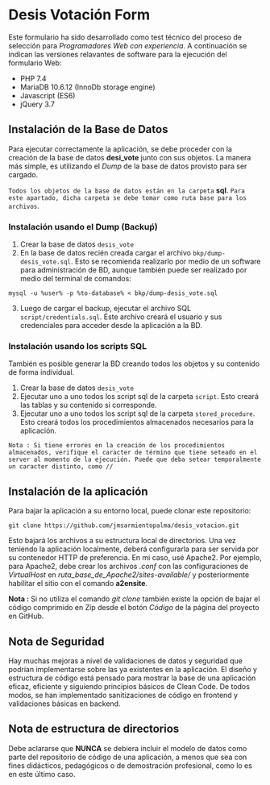 # Desis Votación Form

Este formulario ha sido desarrollado como test técnico del proceso de selección para *Programadores Web con experiencia*.
A continuación se indican las versiones relavantes de software para la ejecución del formulario Web:

- PHP 7.4
- MariaDB 10.6.12 (InnoDb storage engine)
- Javascript (ES6)
- jQuery 3.7

## Instalación de la Base de Datos

Para ejecutar correctamente la aplicación, se debe proceder con la creación de la base de datos **desi_vote** junto con sus objetos.
La manera más simple, es utilizando el *Dump* de la base de datos provisto para ser cargado.

`Todos los objetos de la base de datos están en la carpeta` **sql**. `Para este apartado, dicha carpeta se debe tomar como ruta base para los archivos`.


### Instalación usando el Dump (Backuṕ)

1. Crear la base de datos `desis_vote`
2. En la base de datos recién creada cargar el archivo `bkp/dump-desis_vote.sql`. Esto se recomienda realizarlo por medio de un software para administración de BD, aunque también puede ser realizado por medio del terminal de comandos:

```
mysql -u %user% -p %to-database% < bkp/dump-desis_vote.sql
```

3. Luego de cargar el backup, ejecutar el archivo SQL `script/credentials.sql`. Este archivo creará el usuario y sus credenciales para acceder desde la aplicación a la BD.

### Instalación usando los scripts SQL

También es posible generar la BD creando todos los objetos y su contenido de forma individual.

1. Crear la base de datos `desis_vote`
2. Ejecutar uno a uno todos los script sql de la carpeta `script`. Esto creará las tablas y su contenido si corresponde.
3. Ejecutar uno a uno todos los script sql de la carpeta `stored_procedure`. Esto creará todos los procedimientos almacenados necesarios para la aplicación.



`Nota : Si tiene errores en la creación de los procedimientos almacenados, verifique el caracter de término que tiene seteado en el server al momento de la ejecución. Puede que deba setear temporalmente un caracter distinto, como //`


## Instalación de la aplicación

Para bajar la aplicación a su entorno local, puede clonar este repositorio:

```
git clone https://github.com/jmsarmientopalma/desis_votacion.git
```

Esto bajará los archivos a su estructura local de directorios. Una vez teniendo la aplicación localmente, deberá configurarla para ser servida por su contenedor HTTP de preferencia. En mi caso, usé Apache2.
Por ejemplo, para Apache2, debe crear los archivos *.conf* con las configuraciones de *VirtualHost* en *ruta_base_de_Apache2/sites-available/* y posteriormente habilitar el sitio con el comando **a2ensite**.

**Nota :** Si no utiliza el comando *git clone* también existe la opción de bajar el código comprimido en Zip desde el botón *Código* de la página del proyecto en GitHub.



## Nota de Seguridad

Hay muchas mejoras a nivel de validaciones de datos y seguridad que podrían implementarse sobre las ya existentes en la aplicación. El diseño y estructura de código está pensado para mostrar la base de una aplicación eficaz, eficiente y siguiendo principios básicos de Clean Code.
De todos modos, se han implementado sanitizaciones de código en frontend y validaciones básicas en backend.



## Nota de estructura de directorios

Debe aclararse que **NUNCA** se debiera incluir el modelo de datos como parte del repositorio de código de una aplicación, a menos que sea con fines didácticos, pedagógicos o de demostración profesional, como lo es en este último caso.
